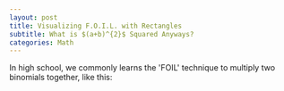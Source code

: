 ```yaml
---
layout: post
title: Visualizing F.O.I.L. with Rectangles
subtitle: What is $(a+b)^{2}$ Squared Anyways?
categories: Math
---
```

<html>
  <head>
  <script type="text/javascript" async
    src="https://cdnjs.cloudflare.com/ajax/libs/mathjax/2.7.4/latest.js?config=TeX-MML-AM_CHTML">
  </script>

  <script type="text/x-mathjax-config">
  MathJax.Hub.Config({
    tex2jax: {inlineMath: [['$','$'], ['\\(','\\)']]}
  });
  </script>
  <script type="text/javascript" async src="path-to-mathjax/MathJax.js?config=TeX-AMS_CHTML"></script>
  </head>
</html>

In high school, we commonly learns the 'FOIL' technique to multiply two binomials together, like this:


